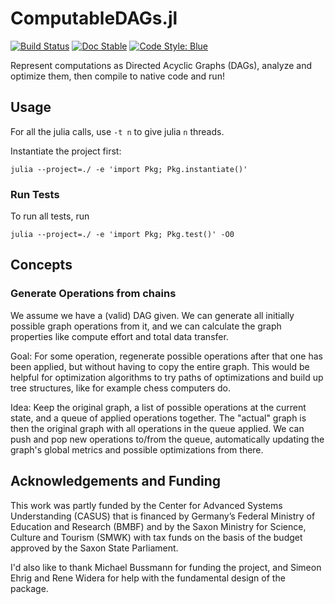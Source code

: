 # ComputableDAGs.jl

[![Build Status](https://github.com/ComputableDAGs/ComputableDAGs.jl/actions/workflows/unit_tests.yml/badge.svg?branch=main)](https://github.com/ComputableDAGs/ComputableDAGs.jl/actions/workflows/unit_tests.yml/)
[![Doc Stable](https://img.shields.io/badge/docs-stable-blue.svg)](https://ComputableDAGs.github.io/ComputableDAGs.jl/dev/)
[![Code Style: Blue](https://img.shields.io/badge/code%20style-blue-4495d1.svg)](https://github.com/invenia/BlueStyle)

Represent computations as Directed Acyclic Graphs (DAGs), analyze and optimize them, then compile to native code and run!

## Usage

For all the julia calls, use `-t n` to give julia `n` threads.

Instantiate the project first:

`julia --project=./ -e 'import Pkg; Pkg.instantiate()'`

### Run Tests

To run all tests, run

`julia --project=./ -e 'import Pkg; Pkg.test()' -O0`

## Concepts

### Generate Operations from chains

We assume we have a (valid) DAG given. We can generate all initially possible graph operations from it, and we can calculate the graph properties like compute effort and total data transfer.

Goal: For some operation, regenerate possible operations after that one has been applied, but without having to copy the entire graph. This would be helpful for optimization algorithms to try paths of optimizations and build up tree structures, like for example chess computers do.

Idea: Keep the original graph, a list of possible operations at the current state, and a queue of applied operations together. The "actual" graph is then the original graph with all operations in the queue applied. We can push and pop new operations to/from the queue, automatically updating the graph's global metrics and possible optimizations from there.

## Acknowledgements and Funding 

This work was partly funded by the Center for Advanced Systems Understanding (CASUS) that is financed by Germany’s Federal Ministry of Education and Research (BMBF) and by the Saxon Ministry for Science, Culture and Tourism (SMWK) with tax funds on the basis of the budget approved by the Saxon State Parliament.

I'd also like to thank Michael Bussmann for funding the project, and Simeon Ehrig and Rene Widera for help with the fundamental design of the package.
